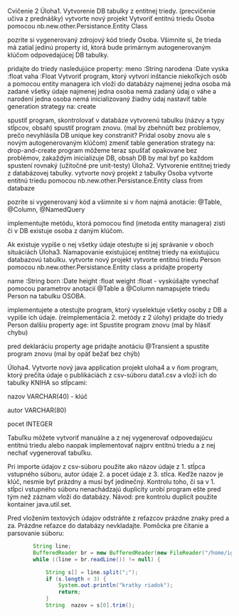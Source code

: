 Cvičenie 2
Úloha1. Vytvorenie DB tabulky z entitnej triedy. (precvičenie učiva z prednášky)
vytvorte nový projekt
Vytvoriť entitnú triedu Osoba pomocou nb.new.other.Persistance.Entity Class

pozrite si vygenerovaný zdrojový kód triedy Osoba. Všimnite si, že trieda má zatial jedinú property id, ktorá bude primárnym autogenerovaným klúčom odpovedajúcej DB tabulky.

pridajte do triedy nasledujúce property:
meno :String
narodena :Date
vyska :float
vaha :Float
Vytvoriť program, ktorý vytvorí inštancie niekoľkých osôb a pomocou entity managera ich vloží do databázy
najmenej jedna osoba má zadané všetky údaje
najmenej jedna osoba nemá zadaný údaj o váhe a narodení
jedna osoba nemá inicializovaný žiadny údaj
nastaviť table generation strategy na: create

spustiť program, skontrolovať v databáze vytvorenú tabulku (názvy a typy stĺpcov, obsah)
spustiť program znovu. (mal by zbehnúťt bez problemov, prečo nevyhlásila DB unique key constranit? Pridal osoby znovu ale s novým autogenerovaným klúčom)
zmeniť table generation strategy na: drop-and-create
program môžeme teraz spušťať opakovane bez problémov, zakaždým inicializuje DB, obsah DB by mal byť po každom spustení rovnaký (užitočné pre unit-testy)
Úloha2. Vytvorenie entitnej triedy z databázovej tabulky.
vytvorte nový projekt
z tabulky Osoba vytvorte entitnú triedu pomocou nb.new.other.Persistance.Entity class from databaze

pozrite si vygenerovaný kód a všimnite si v ňom najmä anotácie: @Table, @Column, @NamedQuery

implementujte metódu, ktorá
pomocou find (metoda entity managera) zisti či v DB existuje osoba z daným klúčom.

Ak existuje vypíše o nej všetky údaje
otestujte si jej správanie v oboch situáciách
Úloha3. Namapovanie existujúcej entitnej triedy na existujúcu databazovú tabulku.
vytvorte nový projekt
vytvorte entitnú triedu Person pomocou nb.new.other.Persistance.Entity class a pridajte property

name :String
born :Date
height :float
weight :float - vyskúšajte vynechať
pomocou parametrov anotacií @Table a @Column namapujete triedu Person na tabulku OSOBA.

implementujete a otestujte program, ktorý vyselektuje všetky osoby z DB a vypíše ich údaje. (reimplementácia 2. metódy z 2 úlohy)
pridajte do triedy Person dalšiu property age: int Spustite program znovu (mal by hlásiť chybu)

pred deklaráciu property age pridajte anotáciu @Transient a spustite program znovu (mal by opäť bežať bez chýb)

Úloha4.
Vytvorte nový java application projekt uloha4 a v ňom program, ktorý prečíta údaje o publikáciách z csv-súboru data1.csv a vloží ich do tabulky KNIHA so stĺpcami:

nazov VARCHAR(40) - klúč

autor VARCHAR(80)

pocet INTEGER

Tabuľku môžete vytvoriť manuálne a z nej vygenerovať odpovedajúcu entitnú triedu alebo naopak implementovať najprv entitnú triedu a z nej nechať vygenerovať tabuľku.

Pri importe údajov z csv-súboru použite ako
názov údaje z 1. stĺpca vstupného súboru,
autor údaje 2. a
pocet údaje z 3. stĺca.
Keďže nazov je klúč, nesmie byť prázdny a musí byť jedinečný. Kontrolu toho, či sa v 1. stĺpci vstupného súboru nenachádzajú duplicity urobí program ešte pred tým než záznam vloží do databázy. Návod: pre kontrolu duplicít použite kontainer java.util.set.

Pred vložením textových údajov odstráňte z reťazcov prázdne znaky pred a za. Prázdne reťazce do databázy nevkladajte.
Pomôcka pre čítanie a parsovanie súboru:
```java
        String line;
        BufferedReader br = new BufferedReader(new FileReader("/home/igor/Downloads/data1.csv"));
        while ((line = br.readLine()) != null) {

            String s[] = line.split(";");
            if (s.length < 3) {
                System.out.println("kratky riadok");
                return;
            }
            String  nazov = s[0].trim();
```